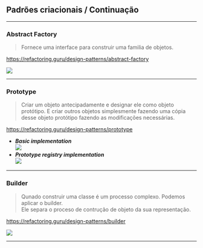 ## Padrões criacionais / Continuação
___
### Abstract Factory
> Fornece uma interface para construir uma familia de objetos.

https://refactoring.guru/design-patterns/abstract-factory

![](https://refactoring.guru/images/patterns/diagrams/abstract-factory/structure.png)
___


### Prototype
> Criar um objeto antecipadamente e designar ele como objeto protótipo. E criar outros objetos
simplesmente fazendo uma cópia desse objeto protótipo fazendo as modificações necessárias.

https://refactoring.guru/design-patterns/prototype

- ***Basic implementation***  
  ![](https://refactoring.guru/images/patterns/diagrams/prototype/structure.png)
- ***Prototype registry implementation***    
  ![](https://refactoring.guru/images/patterns/diagrams/prototype/structure-prototype-cache.png)
___

### Builder
> Qunado construir uma classe é um processo complexo. Podemos aplicar o builder.  
Ele separa o proceso de contrução de objeto da sua representação.

https://refactoring.guru/design-patterns/builder

![](https://refactoring.guru/images/patterns/diagrams/builder/structure.png)
___
